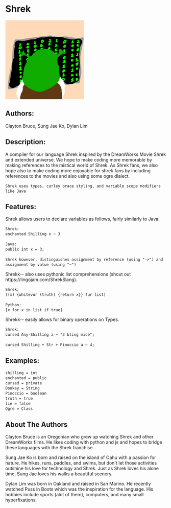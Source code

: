 <h1>Shrek</h1>
<img src="doc/shrek--Logo2.0.png">

## Authors:

Clayton Bruce, Sung Jae Ko, Dylan Lim

## Description:
<div>
    A compiler for our language Shrek inspired by the DreamWorks Movie Shrek and extended universe. We hope to make coding more memorable by making references to the mistical world of Shrek. As Shrek fans, we also hope also to make coding more enjoyable for shrek fans by including references to the movies and also using some ogre dialect.

    Shrek uses types, curley brace styling, and variable scope modifiers like Java
</div>


## Features:

<div>
    Shrek allows users to declare variables as follows, fairly similarly to Java:
    
    Shrek:
    enchanted Shilling x ~ 3
    
    Java:
    public int x = 3;

    Shrek however, distinguishes assignment by reference (using "->") and assignment by value (using "~")
</div>
<div>
    Shrekk-- also uses pythonic list comprehensions (shout out https://lingojam.com/ShrekSlang). 
    
    Shrek:
    ((x) {whitevur (truth) {return x}} fur list)
    
    Python:
    [x for x in list if true]
</div>

<div>
    Shrekk-- easily allows for binary operations on Types. 
    
    Shrek:
    cursed Any-Shilling a ~ "3 bling mice";

    cursed Shilling + Str + Pinoccio a ~ 4;
    
</div>

## Examples:

    shilling = int
    enchanted = public
    cursed = private
    Donkey = String
    Pinoccio = boolean
    truth = true
    lie = false
    Ogre = Class
    
    
## About The Authors

Clayton Bruce is an Oregonian who grew up watching Shrek and other DreamWorks films. He likes coding with python and js and hopes to bridge these languages with the Shrek franchise.

Sung Jae Ko is born and raised on the island of Oahu with a passion for nature. He hikes, runs, paddles, and swims, but don't let those activities outshine his love for technology and Shrek. Just as Shrek loves his alone time, Sung Jae loves his walks a beautiful scenery.

Dylan Lim was born in Oakland and raised in San Marino. He recently watched Puss in Boots which was the inspiration for the language. His hobbies include sports (alot of them), computers, and many small hyperfixations.
